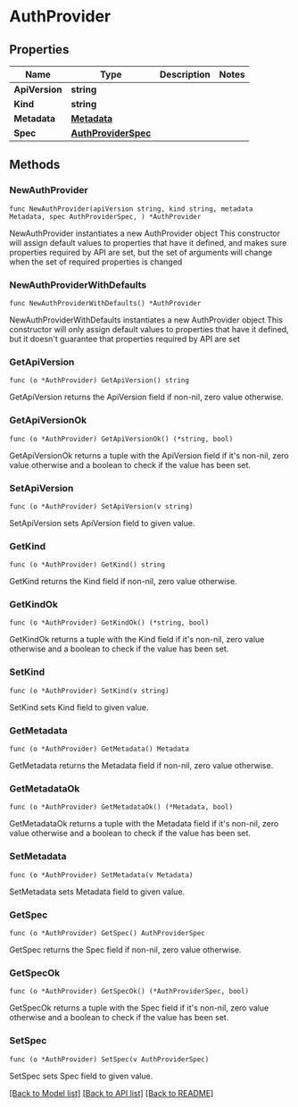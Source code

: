 # AuthProvider

## Properties

Name | Type | Description | Notes
------------ | ------------- | ------------- | -------------
**ApiVersion** | **string** |  | 
**Kind** | **string** |  | 
**Metadata** | [**Metadata**](Metadata.md) |  | 
**Spec** | [**AuthProviderSpec**](AuthProviderSpec.md) |  | 

## Methods

### NewAuthProvider

`func NewAuthProvider(apiVersion string, kind string, metadata Metadata, spec AuthProviderSpec, ) *AuthProvider`

NewAuthProvider instantiates a new AuthProvider object
This constructor will assign default values to properties that have it defined,
and makes sure properties required by API are set, but the set of arguments
will change when the set of required properties is changed

### NewAuthProviderWithDefaults

`func NewAuthProviderWithDefaults() *AuthProvider`

NewAuthProviderWithDefaults instantiates a new AuthProvider object
This constructor will only assign default values to properties that have it defined,
but it doesn't guarantee that properties required by API are set

### GetApiVersion

`func (o *AuthProvider) GetApiVersion() string`

GetApiVersion returns the ApiVersion field if non-nil, zero value otherwise.

### GetApiVersionOk

`func (o *AuthProvider) GetApiVersionOk() (*string, bool)`

GetApiVersionOk returns a tuple with the ApiVersion field if it's non-nil, zero value otherwise
and a boolean to check if the value has been set.

### SetApiVersion

`func (o *AuthProvider) SetApiVersion(v string)`

SetApiVersion sets ApiVersion field to given value.


### GetKind

`func (o *AuthProvider) GetKind() string`

GetKind returns the Kind field if non-nil, zero value otherwise.

### GetKindOk

`func (o *AuthProvider) GetKindOk() (*string, bool)`

GetKindOk returns a tuple with the Kind field if it's non-nil, zero value otherwise
and a boolean to check if the value has been set.

### SetKind

`func (o *AuthProvider) SetKind(v string)`

SetKind sets Kind field to given value.


### GetMetadata

`func (o *AuthProvider) GetMetadata() Metadata`

GetMetadata returns the Metadata field if non-nil, zero value otherwise.

### GetMetadataOk

`func (o *AuthProvider) GetMetadataOk() (*Metadata, bool)`

GetMetadataOk returns a tuple with the Metadata field if it's non-nil, zero value otherwise
and a boolean to check if the value has been set.

### SetMetadata

`func (o *AuthProvider) SetMetadata(v Metadata)`

SetMetadata sets Metadata field to given value.


### GetSpec

`func (o *AuthProvider) GetSpec() AuthProviderSpec`

GetSpec returns the Spec field if non-nil, zero value otherwise.

### GetSpecOk

`func (o *AuthProvider) GetSpecOk() (*AuthProviderSpec, bool)`

GetSpecOk returns a tuple with the Spec field if it's non-nil, zero value otherwise
and a boolean to check if the value has been set.

### SetSpec

`func (o *AuthProvider) SetSpec(v AuthProviderSpec)`

SetSpec sets Spec field to given value.



[[Back to Model list]](../README.md#documentation-for-models) [[Back to API list]](../README.md#documentation-for-api-endpoints) [[Back to README]](../README.md)


